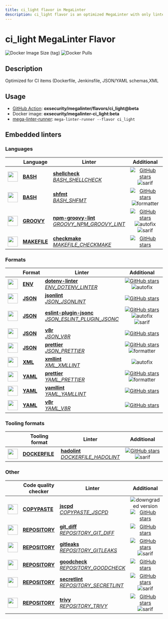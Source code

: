 ```yaml
---
title: ci_light flavor in MegaLinter
description: ci_light flavor is an optimized MegaLinter with only linters related to ci_light projects
---
```

# ci_light MegaLinter Flavor

![Docker Image Size (tag)](https://img.shields.io/docker/image-size/oxsecurity/megalinter-ci_light/beta)
![Docker Pulls](https://img.shields.io/docker/pulls/oxsecurity/megalinter-ci_light)

## Description

Optimized for CI items (Dockerfile, Jenkinsfile, JSON/YAML schemas,XML

## Usage

- [GitHub Action](https://megalinter.io/beta/installation/#github-action): **oxsecurity/megalinter/flavors/ci_light@beta**
- Docker image: **oxsecurity/megalinter-ci_light:beta**
- [mega-linter-runner](https://megalinter.io/beta/mega-linter-runner/): `mega-linter-runner --flavor ci_light`

## Embedded linters

### Languages

|                                                                             <!-- -->                                                                              | Language                                                         | Linter                                                                                                                                                                               |                                                                                                                     Additional                                                                                                                      |
|:-----------------------------------------------------------------------------------------------------------------------------------------------------------------:|------------------------------------------------------------------|--------------------------------------------------------------------------------------------------------------------------------------------------------------------------------------|:---------------------------------------------------------------------------------------------------------------------------------------------------------------------------------------------------------------------------------------------------:|
|  <img src="https://github.com/oxsecurity/megalinter/raw/main/docs/assets/icons/bash.ico" alt="" height="32px" class="megalinter-icon"></a> <!-- linter-icon -->   | [**BASH**](https://megalinter.io/beta/descriptors/bash/)         | [**shellcheck**](https://megalinter.io/beta/descriptors/bash_shellcheck/)<br/>[_BASH_SHELLCHECK_](https://megalinter.io/beta/descriptors/bash_shellcheck/)                           |                                [![GitHub stars](https://img.shields.io/github/stars/koalaman/shellcheck?cacheSeconds=3600)](https://github.com/koalaman/shellcheck) ![sarif](https://shields.io/badge/-SARIF-orange)                                |
|  <img src="https://github.com/oxsecurity/megalinter/raw/main/docs/assets/icons/bash.ico" alt="" height="32px" class="megalinter-icon"></a> <!-- linter-icon -->   | [**BASH**](https://megalinter.io/beta/descriptors/bash/)         | [**shfmt**](https://megalinter.io/beta/descriptors/bash_shfmt/)<br/>[_BASH_SHFMT_](https://megalinter.io/beta/descriptors/bash_shfmt/)                                               |                                        [![GitHub stars](https://img.shields.io/github/stars/mvdan/sh?cacheSeconds=3600)](https://github.com/mvdan/sh) ![formatter](https://shields.io/badge/-format-yellow)                                         |
| <img src="https://github.com/oxsecurity/megalinter/raw/main/docs/assets/icons/groovy.ico" alt="" height="32px" class="megalinter-icon"></a> <!-- linter-icon -->  | [**GROOVY**](https://megalinter.io/beta/descriptors/groovy/)     | [**npm-groovy-lint**](https://megalinter.io/beta/descriptors/groovy_npm_groovy_lint/)<br/>[_GROOVY_NPM_GROOVY_LINT_](https://megalinter.io/beta/descriptors/groovy_npm_groovy_lint/) | [![GitHub stars](https://img.shields.io/github/stars/nvuillam/npm-groovy-lint?cacheSeconds=3600)](https://github.com/nvuillam/npm-groovy-lint) ![autofix](https://shields.io/badge/-autofix-green) ![sarif](https://shields.io/badge/-SARIF-orange) |
| <img src="https://github.com/oxsecurity/megalinter/raw/main/docs/assets/icons/default.ico" alt="" height="32px" class="megalinter-icon"></a> <!-- linter-icon --> | [**MAKEFILE**](https://megalinter.io/beta/descriptors/makefile/) | [**checkmake**](https://megalinter.io/beta/descriptors/makefile_checkmake/)<br/>[_MAKEFILE_CHECKMAKE_](https://megalinter.io/beta/descriptors/makefile_checkmake/)                   |                                                           [![GitHub stars](https://img.shields.io/github/stars/mrtazz/checkmake?cacheSeconds=3600)](https://github.com/mrtazz/checkmake)                                                            |

### Formats

|                                                                            <!-- -->                                                                            | Format                                                   | Linter                                                                                                                                                                                         |                                                                                                                          Additional                                                                                                                           |
|:--------------------------------------------------------------------------------------------------------------------------------------------------------------:|----------------------------------------------------------|------------------------------------------------------------------------------------------------------------------------------------------------------------------------------------------------|:-------------------------------------------------------------------------------------------------------------------------------------------------------------------------------------------------------------------------------------------------------------:|
| <img src="https://github.com/oxsecurity/megalinter/raw/main/docs/assets/icons/env.ico" alt="" height="32px" class="megalinter-icon"></a> <!-- linter-icon -->  | [**ENV**](https://megalinter.io/beta/descriptors/env/)   | [**dotenv-linter**](https://megalinter.io/beta/descriptors/env_dotenv_linter/)<br/>[_ENV_DOTENV_LINTER_](https://megalinter.io/beta/descriptors/env_dotenv_linter/)                            |                           [![GitHub stars](https://img.shields.io/github/stars/dotenv-linter/dotenv-linter?cacheSeconds=3600)](https://github.com/dotenv-linter/dotenv-linter) ![autofix](https://shields.io/badge/-autofix-green)                            |
| <img src="https://github.com/oxsecurity/megalinter/raw/main/docs/assets/icons/json.ico" alt="" height="32px" class="megalinter-icon"></a> <!-- linter-icon --> | [**JSON**](https://megalinter.io/beta/descriptors/json/) | [**jsonlint**](https://megalinter.io/beta/descriptors/json_jsonlint/)<br/>[_JSON_JSONLINT_](https://megalinter.io/beta/descriptors/json_jsonlint/)                                             |                                                                [![GitHub stars](https://img.shields.io/github/stars/prantlf/jsonlint?cacheSeconds=3600)](https://github.com/prantlf/jsonlint)                                                                 |
| <img src="https://github.com/oxsecurity/megalinter/raw/main/docs/assets/icons/json.ico" alt="" height="32px" class="megalinter-icon"></a> <!-- linter-icon --> | [**JSON**](https://megalinter.io/beta/descriptors/json/) | [**eslint-plugin-jsonc**](https://megalinter.io/beta/descriptors/json_eslint_plugin_jsonc/)<br/>[_JSON_ESLINT_PLUGIN_JSONC_](https://megalinter.io/beta/descriptors/json_eslint_plugin_jsonc/) | [![GitHub stars](https://img.shields.io/github/stars/ota-meshi/eslint-plugin-jsonc?cacheSeconds=3600)](https://github.com/ota-meshi/eslint-plugin-jsonc) ![autofix](https://shields.io/badge/-autofix-green) ![sarif](https://shields.io/badge/-SARIF-orange) |
| <img src="https://github.com/oxsecurity/megalinter/raw/main/docs/assets/icons/json.ico" alt="" height="32px" class="megalinter-icon"></a> <!-- linter-icon --> | [**JSON**](https://megalinter.io/beta/descriptors/json/) | [**v8r**](https://megalinter.io/beta/descriptors/json_v8r/)<br/>[_JSON_V8R_](https://megalinter.io/beta/descriptors/json_v8r/)                                                                 |                                                                    [![GitHub stars](https://img.shields.io/github/stars/chris48s/v8r?cacheSeconds=3600)](https://github.com/chris48s/v8r)                                                                     |
| <img src="https://github.com/oxsecurity/megalinter/raw/main/docs/assets/icons/json.ico" alt="" height="32px" class="megalinter-icon"></a> <!-- linter-icon --> | [**JSON**](https://megalinter.io/beta/descriptors/json/) | [**prettier**](https://megalinter.io/beta/descriptors/json_prettier/)<br/>[_JSON_PRETTIER_](https://megalinter.io/beta/descriptors/json_prettier/)                                             |                                    [![GitHub stars](https://img.shields.io/github/stars/prettier/prettier?cacheSeconds=3600)](https://github.com/prettier/prettier) ![formatter](https://shields.io/badge/-format-yellow)                                     |
| <img src="https://github.com/oxsecurity/megalinter/raw/main/docs/assets/icons/xml.ico" alt="" height="32px" class="megalinter-icon"></a> <!-- linter-icon -->  | [**XML**](https://megalinter.io/beta/descriptors/xml/)   | [**xmllint**](https://megalinter.io/beta/descriptors/xml_xmllint/)<br/>[_XML_XMLLINT_](https://megalinter.io/beta/descriptors/xml_xmllint/)                                                    |                                                                                                      ![autofix](https://shields.io/badge/-autofix-green)                                                                                                      |
| <img src="https://github.com/oxsecurity/megalinter/raw/main/docs/assets/icons/yaml.ico" alt="" height="32px" class="megalinter-icon"></a> <!-- linter-icon --> | [**YAML**](https://megalinter.io/beta/descriptors/yaml/) | [**prettier**](https://megalinter.io/beta/descriptors/yaml_prettier/)<br/>[_YAML_PRETTIER_](https://megalinter.io/beta/descriptors/yaml_prettier/)                                             |                                    [![GitHub stars](https://img.shields.io/github/stars/prettier/prettier?cacheSeconds=3600)](https://github.com/prettier/prettier) ![formatter](https://shields.io/badge/-format-yellow)                                     |
| <img src="https://github.com/oxsecurity/megalinter/raw/main/docs/assets/icons/yaml.ico" alt="" height="32px" class="megalinter-icon"></a> <!-- linter-icon --> | [**YAML**](https://megalinter.io/beta/descriptors/yaml/) | [**yamllint**](https://megalinter.io/beta/descriptors/yaml_yamllint/)<br/>[_YAML_YAMLLINT_](https://megalinter.io/beta/descriptors/yaml_yamllint/)                                             |                                                            [![GitHub stars](https://img.shields.io/github/stars/adrienverge/yamllint?cacheSeconds=3600)](https://github.com/adrienverge/yamllint)                                                             |
| <img src="https://github.com/oxsecurity/megalinter/raw/main/docs/assets/icons/yaml.ico" alt="" height="32px" class="megalinter-icon"></a> <!-- linter-icon --> | [**YAML**](https://megalinter.io/beta/descriptors/yaml/) | [**v8r**](https://megalinter.io/beta/descriptors/yaml_v8r/)<br/>[_YAML_V8R_](https://megalinter.io/beta/descriptors/yaml_v8r/)                                                                 |                                                                    [![GitHub stars](https://img.shields.io/github/stars/chris48s/v8r?cacheSeconds=3600)](https://github.com/chris48s/v8r)                                                                     |

### Tooling formats

|                                                                               <!-- -->                                                                               | Tooling format                                                       | Linter                                                                                                                                                               |                                                                                    Additional                                                                                     |
|:--------------------------------------------------------------------------------------------------------------------------------------------------------------------:|----------------------------------------------------------------------|----------------------------------------------------------------------------------------------------------------------------------------------------------------------|:---------------------------------------------------------------------------------------------------------------------------------------------------------------------------------:|
| <img src="https://github.com/oxsecurity/megalinter/raw/main/docs/assets/icons/dockerfile.ico" alt="" height="32px" class="megalinter-icon"></a> <!-- linter-icon --> | [**DOCKERFILE**](https://megalinter.io/beta/descriptors/dockerfile/) | [**hadolint**](https://megalinter.io/beta/descriptors/dockerfile_hadolint/)<br/>[_DOCKERFILE_HADOLINT_](https://megalinter.io/beta/descriptors/dockerfile_hadolint/) | [![GitHub stars](https://img.shields.io/github/stars/hadolint/hadolint?cacheSeconds=3600)](https://github.com/hadolint/hadolint) ![sarif](https://shields.io/badge/-SARIF-orange) |

### Other

|                                                                              <!-- -->                                                                               | Code quality checker                                                 | Linter                                                                                                                                                                       |                                                                                                 Additional                                                                                                  |
|:-------------------------------------------------------------------------------------------------------------------------------------------------------------------:|----------------------------------------------------------------------|------------------------------------------------------------------------------------------------------------------------------------------------------------------------------|:-----------------------------------------------------------------------------------------------------------------------------------------------------------------------------------------------------------:|
| <img src="https://github.com/oxsecurity/megalinter/raw/main/docs/assets/icons/copypaste.ico" alt="" height="32px" class="megalinter-icon"></a> <!-- linter-icon --> | [**COPYPASTE**](https://megalinter.io/beta/descriptors/copypaste/)   | [**jscpd**](https://megalinter.io/beta/descriptors/copypaste_jscpd/)<br/>[_COPYPASTE_JSCPD_](https://megalinter.io/beta/descriptors/copypaste_jscpd/)                        | ![downgraded version](https://shields.io/badge/-downgraded%20version-orange) [![GitHub stars](https://img.shields.io/github/stars/kucherenko/jscpd?cacheSeconds=3600)](https://github.com/kucherenko/jscpd) |
|  <img src="https://github.com/oxsecurity/megalinter/raw/main/docs/assets/icons/default.ico" alt="" height="32px" class="megalinter-icon"></a> <!-- linter-icon -->  | [**REPOSITORY**](https://megalinter.io/beta/descriptors/repository/) | [**git_diff**](https://megalinter.io/beta/descriptors/repository_git_diff/)<br/>[_REPOSITORY_GIT_DIFF_](https://megalinter.io/beta/descriptors/repository_git_diff/)         |                                                [![GitHub stars](https://img.shields.io/github/stars/git/git?cacheSeconds=3600)](https://github.com/git/git)                                                 |
|  <img src="https://github.com/oxsecurity/megalinter/raw/main/docs/assets/icons/default.ico" alt="" height="32px" class="megalinter-icon"></a> <!-- linter-icon -->  | [**REPOSITORY**](https://megalinter.io/beta/descriptors/repository/) | [**gitleaks**](https://megalinter.io/beta/descriptors/repository_gitleaks/)<br/>[_REPOSITORY_GITLEAKS_](https://megalinter.io/beta/descriptors/repository_gitleaks/)         |           [![GitHub stars](https://img.shields.io/github/stars/zricethezav/gitleaks?cacheSeconds=3600)](https://github.com/zricethezav/gitleaks) ![sarif](https://shields.io/badge/-SARIF-orange)           |
|  <img src="https://github.com/oxsecurity/megalinter/raw/main/docs/assets/icons/default.ico" alt="" height="32px" class="megalinter-icon"></a> <!-- linter-icon -->  | [**REPOSITORY**](https://megalinter.io/beta/descriptors/repository/) | [**goodcheck**](https://megalinter.io/beta/descriptors/repository_goodcheck/)<br/>[_REPOSITORY_GOODCHECK_](https://megalinter.io/beta/descriptors/repository_goodcheck/)     |                                        [![GitHub stars](https://img.shields.io/github/stars/sider/goodcheck?cacheSeconds=3600)](https://github.com/sider/goodcheck)                                         |
|  <img src="https://github.com/oxsecurity/megalinter/raw/main/docs/assets/icons/default.ico" alt="" height="32px" class="megalinter-icon"></a> <!-- linter-icon -->  | [**REPOSITORY**](https://megalinter.io/beta/descriptors/repository/) | [**secretlint**](https://megalinter.io/beta/descriptors/repository_secretlint/)<br/>[_REPOSITORY_SECRETLINT_](https://megalinter.io/beta/descriptors/repository_secretlint/) |          [![GitHub stars](https://img.shields.io/github/stars/secretlint/secretlint?cacheSeconds=3600)](https://github.com/secretlint/secretlint) ![sarif](https://shields.io/badge/-SARIF-orange)          |
|  <img src="https://github.com/oxsecurity/megalinter/raw/main/docs/assets/icons/default.ico" alt="" height="32px" class="megalinter-icon"></a> <!-- linter-icon -->  | [**REPOSITORY**](https://megalinter.io/beta/descriptors/repository/) | [**trivy**](https://megalinter.io/beta/descriptors/repository_trivy/)<br/>[_REPOSITORY_TRIVY_](https://megalinter.io/beta/descriptors/repository_trivy/)                     |             [![GitHub stars](https://img.shields.io/github/stars/aquasecurity/trivy?cacheSeconds=3600)](https://github.com/aquasecurity/trivy) ![sarif](https://shields.io/badge/-SARIF-orange)             |

